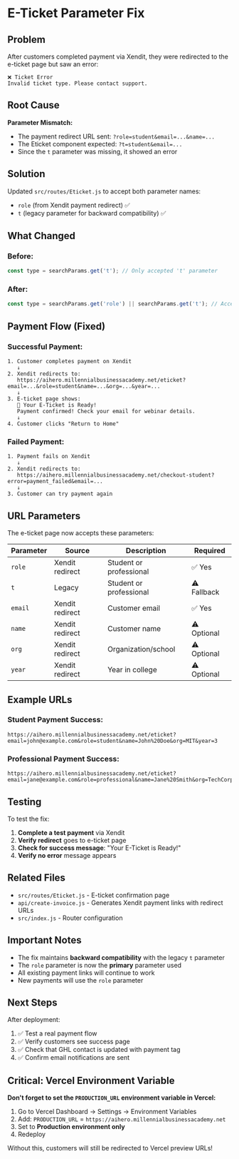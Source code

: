# E-Ticket Parameter Fix

## Problem
After customers completed payment via Xendit, they were redirected to the e-ticket page but saw an error:
```
❌ Ticket Error
Invalid ticket type. Please contact support.
```

## Root Cause
**Parameter Mismatch:**
- The payment redirect URL sent: `?role=student&email=...&name=...`
- The Eticket component expected: `?t=student&email=...`
- Since the `t` parameter was missing, it showed an error

## Solution
Updated `src/routes/Eticket.js` to accept both parameter names:
- `role` (from Xendit payment redirect) ✅
- `t` (legacy parameter for backward compatibility) ✅

## What Changed

### Before:
```javascript
const type = searchParams.get('t'); // Only accepted 't' parameter
```

### After:
```javascript
const type = searchParams.get('role') || searchParams.get('t'); // Accepts both
```

## Payment Flow (Fixed)

### Successful Payment:
```
1. Customer completes payment on Xendit
   ↓
2. Xendit redirects to:
   https://aihero.millennialbusinessacademy.net/eticket?email=...&role=student&name=...&org=...&year=...
   ↓
3. E-ticket page shows:
   🎫 Your E-Ticket is Ready!
   Payment confirmed! Check your email for webinar details.
   ↓
4. Customer clicks "Return to Home"
```

### Failed Payment:
```
1. Payment fails on Xendit
   ↓
2. Xendit redirects to:
   https://aihero.millennialbusinessacademy.net/checkout-student?error=payment_failed&email=...
   ↓
3. Customer can try payment again
```

## URL Parameters

The e-ticket page now accepts these parameters:

| Parameter | Source | Description | Required |
|-----------|--------|-------------|----------|
| `role` | Xendit redirect | Student or professional | ✅ Yes |
| `t` | Legacy | Student or professional | ⚠️ Fallback |
| `email` | Xendit redirect | Customer email | ✅ Yes |
| `name` | Xendit redirect | Customer name | ⚠️ Optional |
| `org` | Xendit redirect | Organization/school | ⚠️ Optional |
| `year` | Xendit redirect | Year in college | ⚠️ Optional |

## Example URLs

### Student Payment Success:
```
https://aihero.millennialbusinessacademy.net/eticket?email=john@example.com&role=student&name=John%20Doe&org=MIT&year=3
```

### Professional Payment Success:
```
https://aihero.millennialbusinessacademy.net/eticket?email=jane@example.com&role=professional&name=Jane%20Smith&org=TechCorp
```

## Testing

To test the fix:

1. **Complete a test payment** via Xendit
2. **Verify redirect** goes to e-ticket page
3. **Check for success message**: "Your E-Ticket is Ready!"
4. **Verify no error** message appears

## Related Files

- `src/routes/Eticket.js` - E-ticket confirmation page
- `api/create-invoice.js` - Generates Xendit payment links with redirect URLs
- `src/index.js` - Router configuration

## Important Notes

- The fix maintains **backward compatibility** with the legacy `t` parameter
- The `role` parameter is now the **primary** parameter used
- All existing payment links will continue to work
- New payments will use the `role` parameter

## Next Steps

After deployment:
1. ✅ Test a real payment flow
2. ✅ Verify customers see success page
3. ✅ Check that GHL contact is updated with payment tag
4. ✅ Confirm email notifications are sent

## Critical: Vercel Environment Variable

**Don't forget to set the `PRODUCTION_URL` environment variable in Vercel:**

1. Go to Vercel Dashboard → Settings → Environment Variables
2. Add: `PRODUCTION_URL` = `https://aihero.millennialbusinessacademy.net`
3. Set to **Production environment only**
4. Redeploy

Without this, customers will still be redirected to Vercel preview URLs!

